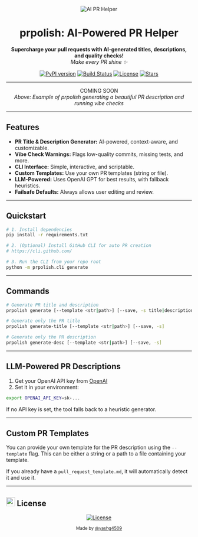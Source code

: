 <!-- HERO SECTION -->
<p align="center">
  <img src="https://img.shields.io/badge/AI%20PR%20Helper-%F0%9F%9A%80-blueviolet?style=for-the-badge" alt="AI PR Helper"/>
</p>
<h1 align="center">prpolish: AI-Powered PR Helper</h1>
<p align="center">
  <b>Supercharge your pull requests with AI-generated titles, descriptions, and quality checks!</b><br/>
  <i>Make every PR shine ✨</i>
</p>

<!-- BADGES -->
<p align="center">
  <a href="https://pypi.org/project/prpolish/"><img src="https://img.shields.io/pypi/v/prpolish?style=for-the-badge&color=blue" alt="PyPI version"></a>
  <a href="https://github.com/yashg4509/prpolish/actions"><img src="https://img.shields.io/github/actions/workflow/status/yashg4509/prpolish/ci.yml?branch=main&style=for-the-badge" alt="Build Status"></a>
  <a href="https://github.com/yashg4509/prpolish/blob/main/LICENSE"><img src="https://img.shields.io/github/license/yashg4509/prpolish?style=for-the-badge&color=success" alt="License"></a>
  <a href="https://github.com/yashg4509/prpolish/stargazers"><img src="https://img.shields.io/github/stars/yashg4509/prpolish?style=for-the-badge&color=yellow" alt="Stars"></a>
</p>

---

<!-- DEMO GIF/IMAGE -->
<p align="center">
  COMING SOON
  <br/>
  <i>Above: Example of prpolish generating a beautiful PR description and running vibe checks</i>
</p>

---

## Features

- <b>PR Title & Description Generator:</b> AI-powered, context-aware, and customizable.
- <b>Vibe Check Warnings:</b> Flags low-quality commits, missing tests, and more.
- <b>CLI Interface:</b> Simple, interactive, and scriptable.
- <b>Custom Templates:</b> Use your own PR templates (string or file).
- <b>LLM-Powered:</b> Uses OpenAI GPT for best results, with fallback heuristics.
- <b>Failsafe Defaults:</b> Always allows user editing and review.

---

## Quickstart

```bash
# 1. Install dependencies
pip install -r requirements.txt

# 2. (Optional) Install GitHub CLI for auto PR creation
# https://cli.github.com/

# 3. Run the CLI from your repo root
python -m prpolish.cli generate
```

---

## Commands

```bash
# Generate PR title and description
prpolish generate [--template <str|path>] [--save, -s title|description|both] [--fast, -f]

# Generate only the PR title
prpolish generate-title [--template <str|path>] [--save, -s]

# Generate only the PR description
prpolish generate-desc [--template <str|path>] [--save, -s]

```

---

## LLM-Powered PR Descriptions

1. Get your OpenAI API key from <a href="https://platform.openai.com/account/api-keys" target="_blank">OpenAI</a>
2. Set it in your environment:

```bash
export OPENAI_API_KEY=sk-...
```

If no API key is set, the tool falls back to a heuristic generator.

---

## Custom PR Templates

You can provide your own template for the PR description using the `--template` flag. This can be either a string or a path to a file containing your template. 

If you already have a `pull_request_template.md`, it will automatically detect it and use it.

---

## <img src="https://twemoji.maxcdn.com/v/latest/svg/1f512.svg" width="24"/> License

<p align="center">
  <a href="https://github.com/yashg4509/prpolish/blob/main/LICENSE"><img src="https://img.shields.io/github/license/yashg4509/prpolish?style=flat-square&color=success" alt="License"></a>
</p>

<p align="center">
  <sub>Made by <a href="https://github.com/yashg4509">@yashg4509</a></sub>
</p> 